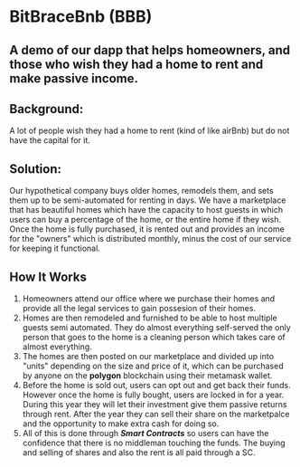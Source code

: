# BitBraceBnb (BBB)
A demo of our dapp that helps homeowners, and those who wish they had a home to rent and make passive income.
-------------------------------------------------------------------------------------------------------------

## Background:
A lot of people wish they had a home to rent (kind of like airBnb) but do not have the capital for it.

## Solution:
Our hypothetical company buys older homes, remodels them, and sets them up to be semi-automated for renting in days.
We have a marketplace that has beautiful homes which have the capacity to host guests in which users can buy a percentage of the home, or the entire home if they wish. Once the home is fully purchased, it is rented out and provides an income for the "owners" which is distributed monthly, minus the cost of our service for keeping it functional. 

## How It Works
1. Homeowners attend our office where we purchase their homes and provide all the legal services to gain possesion of their homes. 
2. Homes are then remodeled and furnished to be able to host multiple guests semi automated. They do almost everything self-served the only person that goes to the home is a cleaning person which takes care of almost everything.
3. The homes are then posted on our marketplace and divided up into "units" depending on the size and price of it, which can be purchased by anyone on the **polygon**  blockchain using their metamask wallet.
4. Before the home is sold out, users can opt out and get back their funds. However once the home is fully bought, users are locked in for a year. During this year they will let their investment give them passive returns through rent. After the year they can sell their share on the marketpalce and the opportunity to make extra cash for doing so.
5. All of this is done through ***Smart Contracts*** so users can have the confidence that there is no middleman touching the funds. The buying and selling of shares and also the rent is all paid through a SC.


